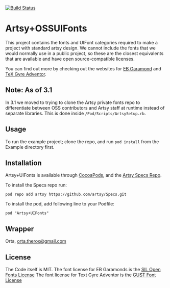 [![Build Status](https://travis-ci.org/artsy/Artsy-OSSUIFonts.svg?branch=master)](https://travis-ci.org/artsy/Artsy-OSSUIFonts)

# Artsy+OSSUIFonts

This project contains the fonts and UIFont categories required to make a project with standard artsy design. We cannot include the fonts that we would normally use in a public project, so these are the closest equivalents that are available and have open source-compatible licenses.

You can find out more by checking out the websites for [EB Garamond](http://www.georgduffner.at/ebgaramond/index.html) and [TeX Gyre Adventor](http://www.gust.org.pl/projects/e-foundry/tex-gyre).

 
## Note: As of 3.1 
 
In 3.1 we moved to trying to clone the Artsy private fonts repo to differentiate between OSS contributors and Artsy staff at runtime instead of separate libraries. This is done inside `/Pod/Scripts/ArtsySetup.rb`.

## Usage

To run the example project; clone the repo, and run `pod install` from the Example directory first.

## Installation

Artsy+UIFonts is available through [CocoaPods](http://cocoapods.org), and the [Artsy Specs Repo](https://github.com/artsy/specs).

To install the Specs repo run:

    pod repo add artsy https://github.com/artsy/Specs.git

To install the pod, add following line to your Podfile:

    pod "Artsy+UIFonts"

## Wrapper

Orta, orta.therox@gmail.com

## License

The Code itself is MIT. 
The font license for EB Garamonds is the [SIL Open Fonts License](http://scripts.sil.org/cms/scripts/page.php?site_id=nrsi&id=OFL)
The font license for Text Gyre Adventor is the [GUST Font License](http://www.gust.org.pl/projects/e-foundry/index_html#GFL)
